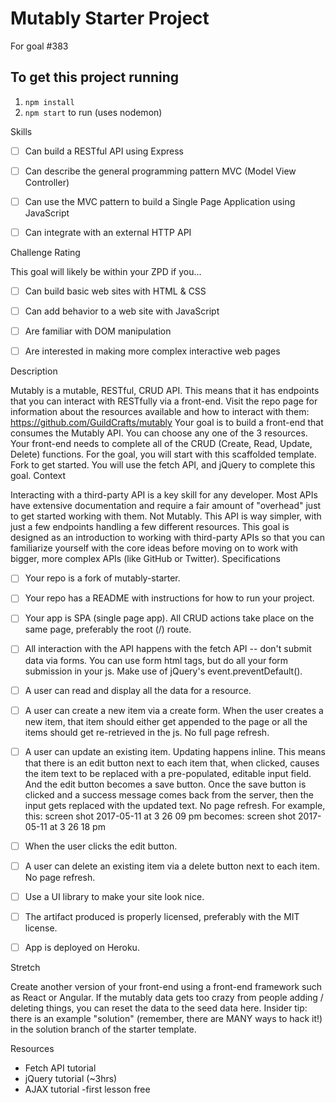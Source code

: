 # Mutably Starter Project
For goal #383

## To get this project running
1. `npm install`
1. `npm start` to run (uses nodemon)

Skills

- [ ] Can build a RESTful API using Express
- [ ] Can describe the general programming pattern MVC (Model View Controller)
- [ ] Can use the MVC pattern to build a Single Page Application using JavaScript
- [ ] Can integrate with an external HTTP API


Challenge Rating

This goal will likely be within your ZPD if you...
- [ ] Can build basic web sites with HTML & CSS
- [ ] Can add behavior to a web site with JavaScript
- [ ] Are familiar with DOM manipulation
- [ ] Are interested in making more complex interactive web pages


Description

Mutably is a mutable, RESTful, CRUD API. This means that it has endpoints that you can interact with RESTfully via a front-end.
Visit the repo page for information about the resources available and how to interact with them: https://github.com/GuildCrafts/mutably
Your goal is to build a front-end that consumes the Mutably API. You can choose any one of the 3 resources. Your front-end needs to complete all of the CRUD (Create, Read, Update, Delete) functions.
For the goal, you will start with this scaffolded template. Fork to get started. You will use the fetch API, and jQuery to complete this goal.
Context

Interacting with a third-party API is a key skill for any developer. Most APIs have extensive documentation and require a fair amount of "overhead" just to get started working with them.
Not Mutably. This API is way simpler, with just a few endpoints handling a few different resources.
This goal is designed as an introduction to working with third-party APIs so that you can familiarize yourself with the core ideas before moving on to work with bigger, more complex APIs (like GitHub or Twitter).
Specifications

- [ ] Your repo is a fork of mutably-starter.

- [ ] Your repo has a README with instructions for how to run your project.

- [ ] Your app is SPA (single page app). All CRUD actions take place on the same page, preferably the root (/) route.

- [ ] All interaction with the API happens with the fetch API -- don't submit data via forms. You can use form html tags, but do all your form submission in your js. Make use of jQuery's event.preventDefault().

- [ ] A user can read and display all the data for a resource.

- [ ] A user can create a new item via a create form. When the user creates a new item, that item should either get appended to the page or all the items should get re-retrieved in the js. No full page refresh.

- [ ] A user can update an existing item. Updating happens inline. This means that there is an edit button next to each item that, when clicked, causes the item text to be replaced with a pre-populated, editable input field. And the edit button becomes a save button. Once the save button is clicked and a success message comes back from the server, then the input gets replaced with the updated text. No page refresh. For example, this: 
screen shot 2017-05-11 at 3 26 09 pm 
becomes: 
screen shot 2017-05-11 at 3 26 18 pm 

- [ ] When the user clicks the edit button.

- [ ] A user can delete an existing item via a delete button next to each item. No page refresh.

- [ ] Use a UI library to make your site look nice.

- [ ] The artifact produced is properly licensed, preferably with the MIT license.

- [ ] App is deployed on Heroku.


Stretch

Create another version of your front-end using a front-end framework such as React or Angular.
If the mutably data gets too crazy from people adding / deleting things, you can reset the data to the seed data here.
Insider tip: there is an example "solution" (remember, there are MANY ways to hack it!) in the solution branch of the starter template.


Resources

- Fetch API tutorial
- jQuery tutorial (~3hrs)
- AJAX tutorial -first lesson free
